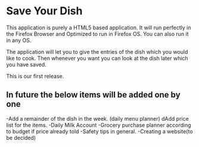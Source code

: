 Save Your Dish
===============

This application is purely a HTML5 based application. It will run perfectly in the Firefox Browser and Optimized to run in Firefox OS.
You can also run  it in any OS.

The application will let you to give the entries of the dish which you would like to cook. Then whenever you want you can look at the dish later which you have saved.


This is our first release.

In future the below items will be added one by one
-----------------------------------------------------
-Add a remainder of the dish in the week. (daily menu planner)
dAdd price list for the items.
-Daily Milk Account
-Grocery purchase planner according to budget if price already told
-Safety tips in general.
-Creating a website(to be decided)


